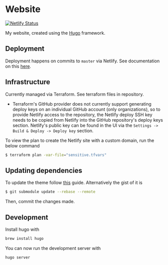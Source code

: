 # Website

[![Netlify Status](https://api.netlify.com/api/v1/badges/9c62e30d-74f1-4506-90cf-090cdf66b078/deploy-status)](https://app.netlify.com/sites/martinbjeldbak-v2/deploys)

My website, created using the [Hugo](https://gohugo.io) framework.

## Deployment

Deployment happens on commits to `master` via Netlify. See documentation on this [here](https://gohugo.io/hosting-and-deployment/hosting-on-netlify/).


## Infrastructure

Currently managed via Terraform. See terraform files in repository.

* Terraform's GitHub provider does not currently support generating deploy keys on an
individual GitHub account (only organizations), so to provide Netlify access to the repository, the Netlify deploy SSH
key needs to be copied from Netlify into the GitHub repository's deploy keys section. Netlify's
public key can be found in the UI via the `Settings -> Build & Deploy -> Deploy key` section.

To view the plan to create the Netlify site with a custom domain, run the below command

```sh
$ terraform plan -var-file="sensitive.tfvars"
```


## Updating dependencies

To update the theme follow [this](https://gohugo.io/hosting-and-deployment/hosting-on-netlify/#use-hugo-themes-with-netlify) guide. Alternatively the gist of it is

```sh
$ git submodule update --rebase --remote
```

Then, commit the changes made.

## Development

Install hugo with

```sh
brew install hugo
```

You can now run the development server with

```sh
hugo server
```


